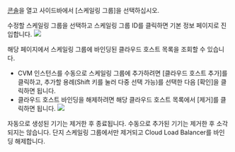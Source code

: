 
[콘솔](https://console.cloud.tencent.com/autoscaling)을 열고 사이드바에서 [스케일링 그룹]을 선택하십시오.

수정할 스케일링 그룹을 선택하고 스케일링 그룹 ID를 클릭하면 기본 정보 페이지로 진입합니다.
![](https://mc.qcloudimg.com/static/img/06a1ca079f41a7cd825b47c68304f6f5/1.jpg)

해당 페이지에서 스케일링 그룹에 바인딩된 클라우드 호스트 목록을 조회할 수 있습니다.
- CVM 인스턴스를 수동으로 스케일링 그룹에 추가하려면 [클라우드 호스트 추가]를 클릭하고, 추가할 용례(Shift 키를 눌러 다중 선택 가능)를 선택한 다음 [확인]을 클릭하면 됩니다.
- 클라우드 호스트 바인딩을 해제하려면 해당 클라우드 호스트 목록에서 [제거]를 클릭하면 됩니다.
![](https://mc.qcloudimg.com/static/img/32296300304a228286b919c41ab30613/2.jpg)

자동으로 생성된 기기는 제거한 후 종료됩니다.
수동으로 추가된 기기는 제거한 후 소각되지는 않습니다. 단지 스케일링 그룹에서만  제거되고 Cloud Load Balancer를 바인딩 해제합니다.
